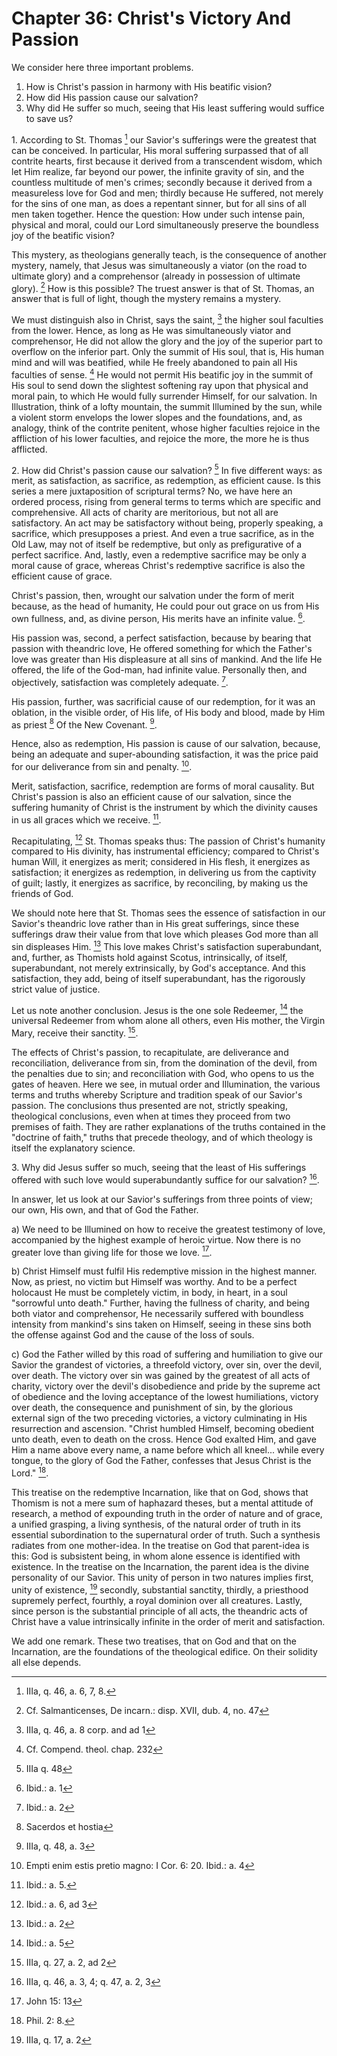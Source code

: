 # Chapter 36: Christ's Victory And Passion

We consider here three important problems.

1. How is Christ's passion in harmony with His beatific vision?
2. How did His passion cause our salvation?
3. Why did He suffer so much, seeing that His least suffering would suffice to save us?

1\. According to St. Thomas [^811] our Savior's sufferings were the greatest that can be conceived. In particular, His moral suffering surpassed that of all contrite hearts, first because it derived from a transcendent wisdom, which let Him realize, far beyond our power, the infinite gravity of sin, and the countless multitude of men's crimes; secondly because it derived from a measureless love for God and men; thirdly because He suffered, not merely for the sins of one man, as does a repentant sinner, but for all sins of all men taken together. Hence the question: How under such intense pain, physical and moral, could our Lord simultaneously preserve the boundless joy of the beatific vision?

This mystery, as theologians generally teach, is the consequence of another mystery, namely, that Jesus was simultaneously a viator (on the road to ultimate glory) and a comprehensor (already in possession of ultimate glory). [^812] How is this possible? The truest answer is that of St. Thomas, an answer that is full of light, though the mystery remains a mystery.

We must distinguish also in Christ, says the saint, [^813] the higher soul faculties from the lower. Hence, as long as He was simultaneously viator and comprehensor, He did not allow the glory and the joy of the superior part to overflow on the inferior part. Only the summit of His soul, that is, His human mind and will was beatified, while He freely abandoned to pain all His faculties of sense. [^814] He would not permit His beatific joy in the summit of His soul to send down the slightest softening ray upon that physical and moral pain, to which He would fully surrender Himself, for our salvation. In Illustration, think of a lofty mountain, the summit Illumined by the sun, while a violent storm envelops the lower slopes and the foundations, and, as analogy, think of the contrite penitent, whose higher faculties rejoice in the affliction of his lower faculties, and rejoice the more, the more he is thus afflicted.

2\. How did Christ's passion cause our salvation? [^815] In five different ways: as merit, as satisfaction, as sacrifice, as redemption, as efficient cause. Is this series a mere juxtaposition of scriptural terms? No, we have here an ordered process, rising from general terms to terms which are specific and comprehensive. All acts of charity are meritorious, but not all are satisfactory. An act may be satisfactory without being, properly speaking, a sacrifice, which presupposes a priest. And even a true sacrifice, as in the Old Law, may not of itself be redemptive, but only as prefigurative of a perfect sacrifice. And, lastly, even a redemptive sacrifice may be only a moral cause of grace, whereas Christ's redemptive sacrifice is also the efficient cause of grace.

Christ's passion, then, wrought our salvation under the form of merit because, as the head of humanity, He could pour out grace on us from His own fullness, and, as divine person, His merits have an infinite value. [^816].

His passion was, second, a perfect satisfaction, because by bearing that passion with theandric love, He offered something for which the Father's love was greater than His displeasure at all sins of mankind. And the life He offered, the life of the God-man, had infinite value. Personally then, and objectively, satisfaction was completely adequate. [^817].

His passion, further, was sacrificial cause of our redemption, for it was an oblation, in the visible order, of His life, of His body and blood, made by Him as priest [^818] Of the New Covenant. [^819].

Hence, also as redemption, His passion is cause of our salvation, because, being an adequate and super-abounding satisfaction, it was the price paid for our deliverance from sin and penalty. [^820].

Merit, satisfaction, sacrifice, redemption are forms of moral causality. But Christ's passion is also an efficient cause of our salvation, since the suffering humanity of Christ is the instrument by which the divinity causes in us all graces which we receive. [^821].

Recapitulating, [^822] St. Thomas speaks thus: The passion of Christ's humanity compared to His divinity, has instrumental efficiency; compared to Christ's human Will, it energizes as merit; considered in His flesh, it energizes as satisfaction; it energizes as redemption, in delivering us from the captivity of guilt; lastly, it energizes as sacrifice, by reconciling, by making us the friends of God.

We should note here that St. Thomas sees the essence of satisfaction in our Savior's theandric love rather than in His great sufferings, since these sufferings draw their value from that love which pleases God more than all sin displeases Him. [^823] This love makes Christ's satisfaction superabundant, and, further, as Thomists hold against Scotus, intrinsically, of itself, superabundant, not merely extrinsically, by God's acceptance. And this satisfaction, they add, being of itself superabundant, has the rigorously strict value of justice.

Let us note another conclusion. Jesus is the one sole Redeemer, [^824] the universal Redeemer from whom alone all others, even His mother, the Virgin Mary, receive their sanctity. [^825].

The effects of Christ's passion, to recapitulate, are deliverance and reconciliation, deliverance from sin, from the domination of the devil, from the penalties due to sin; and reconciliation with God, who opens to us the gates of heaven. Here we see, in mutual order and Illumination, the various terms and truths whereby Scripture and tradition speak of our Savior's passion. The conclusions thus presented are not, strictly speaking, theological conclusions, even when at times they proceed from two premises of faith. They are rather explanations of the truths contained in the "doctrine of faith," truths that precede theology, and of which theology is itself the explanatory science.

3\. Why did Jesus suffer so much, seeing that the least of His sufferings offered with such love would superabundantly suffice for our salvation? [^826].

In answer, let us look at our Savior's sufferings from three points of view; our own, His own, and that of God the Father.

a) We need to be Illumined on how to receive the greatest testimony of love, accompanied by the highest example of heroic virtue. Now there is no greater love than giving life for those we love. [^827].

b) Christ Himself must fulfil His redemptive mission in the highest manner. Now, as priest, no victim but Himself was worthy. And to be a perfect holocaust He must be completely victim, in body, in heart, in a soul "sorrowful unto death." Further, having the fullness of charity, and being both viator and comprehensor, He necessarily suffered with boundless intensity from mankind's sins taken on Himself, seeing in these sins both the offense against God and the cause of the loss of souls.

c) God the Father willed by this road of suffering and humiliation to give our Savior the grandest of victories, a threefold victory, over sin, over the devil, over death. The victory over sin was gained by the greatest of all acts of charity, victory over the devil's disobedience and pride by the supreme act of obedience and the loving acceptance of the lowest humiliations, victory over death, the consequence and punishment of sin, by the glorious external sign of the two preceding victories, a victory culminating in His resurrection and ascension. "Christ humbled Himself, becoming obedient unto death, even to death on the cross. Hence God exalted Him, and gave Him a name above every name, a name before which all kneel... while every tongue, to the glory of God the Father, confesses that Jesus Christ is the Lord." [^828].

This treatise on the redemptive Incarnation, like that on God, shows that Thomism is not a mere sum of haphazard theses, but a mental attitude of research, a method of expounding truth in the order of nature and of grace, a unified grasping, a living synthesis, of the natural order of truth in its essential subordination to the supernatural order of truth. Such a synthesis radiates from one mother-idea. In the treatise on God that parent-idea is this: God is subsistent being, in whom alone essence is identified with existence. In the treatise on the Incarnation, the parent idea is the divine personality of our Savior. This unity of person in two natures implies first, unity of existence, [^829] secondly, substantial sanctity, thirdly, a priesthood supremely perfect, fourthly, a royal dominion over all creatures. Lastly, since person is the substantial principle of all acts, the theandric acts of Christ have a value intrinsically infinite in the order of merit and satisfaction.

We add one remark. These two treatises, that on God and that on the Incarnation, are the foundations of the theological edifice. On their solidity all else depends.


[^811]: IIIa, q. 46, a. 6, 7, 8.

[^812]: Cf. Salmanticenses, De incarn.: disp. XVII, dub. 4, no. 47

[^813]: IIIa, q. 46, a. 8 corp. and ad 1

[^814]: Cf. Compend. theol. chap. 232

[^815]: IIIa q. 48

[^816]: Ibid.: a. 1

[^817]: Ibid.: a. 2

[^818]: Sacerdos et hostia

[^819]: IIIa, q. 48, a. 3

[^820]: Empti enim estis pretio magno: I Cor. 6: 20. Ibid.: a. 4

[^821]: Ibid.: a. 5.

[^822]: Ibid.: a. 6, ad 3

[^823]: Ibid.: a. 2

[^824]:Ibid.: a. 5

[^825]: IIIa, q. 27, a. 2, ad 2

[^826]: IIIa, q. 46, a. 3, 4; q. 47, a. 2, 3

[^827]: John 15: 13

[^828]: Phil. 2: 8.

[^829]: IIIa, q. 17, a. 2
